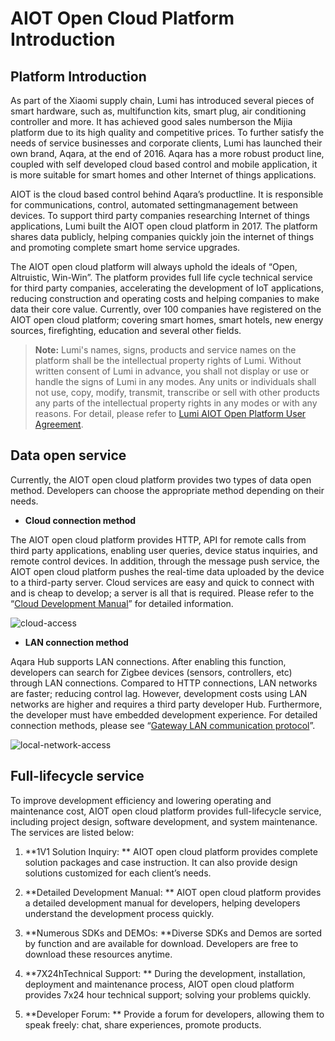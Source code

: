 # AIOT Open Cloud Platform Introduction


## **Platform Introduction**

As part of the Xiaomi supply chain, Lumi has introduced several pieces of smart hardware, such as, multifunction kits, smart plug, air conditioning controller and more. It has achieved good sales numberson the Mijia platform due to its high quality and competitive prices. To further satisfy the needs of service businesses and corporate clients, Lumi has launched their own brand, Aqara, at the end of 2016. Aqara has a more robust product line, coupled with self developed cloud based control and mobile application, it is more suitable for smart homes and other Internet of things applications.

AIOT is the cloud based control behind Aqara’s productline. It is responsible for communications, control, automated settingmanagement between devices. To support third party companies researching Internet of things applications, Lumi built the AIOT open cloud platform in 2017. The platform shares data publicly, helping companies quickly join the internet of things and promoting complete smart home service upgrades.

The AIOT open cloud platform will always uphold the ideals of “Open, Altruistic, Win-Win”.  The platform provides full life cycle technical service for third party companies, accelerating the development of IoT applications, reducing construction and operating costs and helping companies to make data their core value. Currently, over 100 companies have registered on the AIOT open cloud platform; covering smart homes, smart hotels, new energy sources, firefighting, education and several other fields. 

> **Note:** Lumi's names, signs, products and service names on the platform shall be the intellectual property rights of Lumi. Without written consent of Lumi in advance, you shall not display or use or handle the signs of Lumi in any modes. Any units or individuals shall not use, copy, modify, transmit, transcribe or sell with other products any parts of the intellectual property rights in any modes or with any reasons. For detail, please refer to [Lumi AIOT Open Platform User Agreement](https://opencloud.aqara.com/opencloud/user-agreement).




## **Data open service**

Currently, the AIOT open cloud platform provides two types of data open method. Developers can choose the appropriate method depending on their needs.

- **Cloud connection method**

The AIOT open cloud platform provides HTTP, API for remote calls from third party applications, enabling user queries, device status inquiries, and remote control devices. In addition, through the message push service, the AIOT open cloud platform pushes the real-time data uploaded by the device to a third-party server. Cloud services are easy and quick to connect with and is cheap to develop; a server is all that is required. Please refer to the “[Cloud Development Manual](http://docs.opencloud.aqara.com/en/development/cloud-development/)” for detailed information.

![cloud-access](http://cdn.cnbj2.fds.api.mi-img.com/cdn/aiot/doc-images/en/doc-index/cloud-access.png)

- **LAN connection method**

Aqara Hub supports LAN connections. After enabling this function,  developers can search for Zigbee devices (sensors, controllers, etc) through LAN connections. Compared to HTTP connections, LAN networks are faster; reducing control lag. However, development costs using LAN networks are higher and requires a third party developer Hub. Furthermore, the developer must have embedded development experience. For detailed connection methods, please see “[Gateway LAN communication protocol](http://docs.opencloud.aqara.com/en/development/gateway-LAN-communication/)”.

![local-network-access](http://cdn.cnbj2.fds.api.mi-img.com/cdn/aiot/doc-images/en/doc-index/local-network-access.png)

## **Full-lifecycle service**

To improve development efficiency and lowering operating and maintenance cost,  AIOT open cloud platform provides full-lifecycle service, including project design, software development, and system maintenance. The services are listed below:

1. **1V1 Solution Inquiry: ** AIOT open cloud platform provides complete solution packages and case instruction. It can also provide design solutions customized for each client’s needs.
2. **Detailed Development Manual: ** AIOT open cloud platform provides a detailed development manual for developers, helping developers understand the development process quickly.

3. **Numerous SDKs and DEMOs:  **Diverse SDKs and Demos are sorted by function and are available for download. Developers are free to download these resources anytime.
4. **7X24hTechnical Support: ** During the development, installation, deployment and maintenance process, AIOT open cloud platform provides 7x24 hour technical support; solving your problems quickly.
5. **Developer Forum: ** Provide a forum for developers, allowing them to speak freely: chat, share experiences, promote products.


<!--**Troubleshooting and Maintenance System: ** Errors can be quickly identified using the troubleshooting tool. The maintenance system can monitor the status of applications in real time; ensuring the system stability.-->

<!--**Quick Creation of Customized App: ** Users can upload their company logo and complete simple layouts to create a customized app; saving high development costs.-->